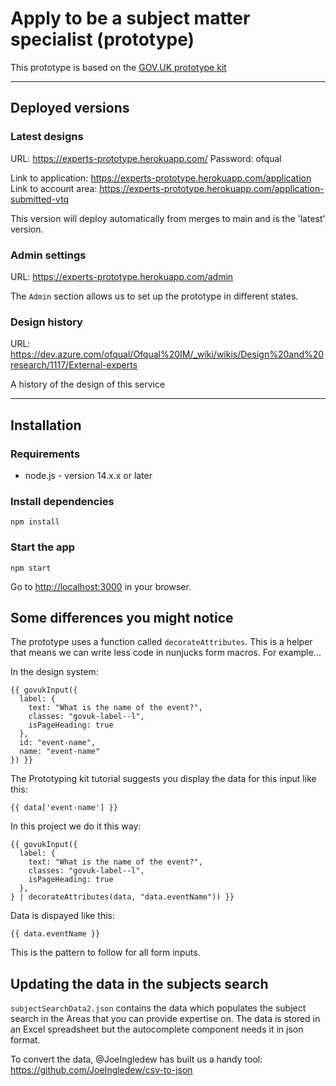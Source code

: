 # Apply to be a subject matter specialist (prototype)

This prototype is based on the [GOV.UK prototype kit](https://github.com/alphagov/govuk-prototype-kit)

----

## Deployed versions

### Latest designs

URL: https://experts-prototype.herokuapp.com/
Password: ofqual

Link to application: https://experts-prototype.herokuapp.com/application 
Link to account area: https://experts-prototype.herokuapp.com/application-submitted-vtq

This version will deploy automatically from merges to main and is the 'latest' version.

### Admin settings

URL: https://experts-prototype.herokuapp.com/admin

The <code>Admin</code> section allows us to set up the prototype in different states.

### Design history

URL: https://dev.azure.com/ofqual/Ofqual%20IM/_wiki/wikis/Design%20and%20research/1117/External-experts

A history of the design of this service

----

## Installation

### Requirements

- node.js - version 14.x.x or later

### Install dependencies

`npm install`

### Start the app

`npm start`

Go to [http://localhost:3000]() in your browser.

## Some differences you might notice

The prototype uses a function called `decorateAttributes`. This is a helper that means we can write less code in nunjucks form macros. For example...

In the design system:

```
{{ govukInput({
  label: {
    text: "What is the name of the event?",
    classes: "govuk-label--l",
    isPageHeading: true
  },
  id: "event-name",
  name: "event-name"
}) }}
```
The Prototyping kit tutorial suggests you display the data for this input like this:

`{{ data['event-name'] }}`

In this project we do it this way:

```
{{ govukInput({
  label: {
    text: "What is the name of the event?",
    classes: "govuk-label--l",
    isPageHeading: true
  },
} | decorateAttributes(data, "data.eventName")) }}
```
Data is dispayed like this:

`{{ data.eventName }}`

This is the pattern to follow for all form inputs.

## Updating the data in the subjects search

`subjectSearchData2.json` contains the data which populates the subject search in the Areas that you can provide expertise on. The data is stored in an Excel spreadsheet but the autocomplete component needs it in json format. 

To convert the data, @JoeIngledew has built us a handy tool: https://github.com/JoeIngledew/csv-to-json
